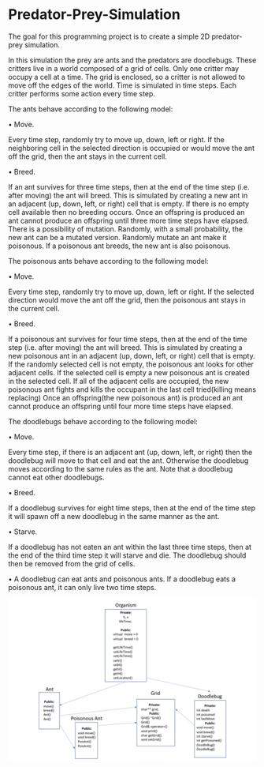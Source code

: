 # Predator-Prey-Simulation

The goal for this programming project is to create a simple 2D predator-prey simulation. 

In this simulation the prey are ants and the predators are doodlebugs. These critters live in a world composed of a grid of cells. Only one critter may occupy a cell at a time. The grid is enclosed, so a critter is not allowed to move off the edges of the world. Time is simulated in time steps. Each critter performs some action every time step.


The ants behave according to the following model:


• Move.

Every time step, randomly try to move up, down, left or right. If the neighboring cell in the selected direction is occupied or would move the ant off the grid, then the ant stays in the current cell.


• Breed.

If an ant survives for three time steps, then at the end of the time step (i.e. after moving) the ant will breed. This is simulated by creating a new ant in an adjacent (up, down, left, or right) cell that is empty. If there is no empty cell available then no breeding occurs. Once an offspring is produced an ant cannot produce an offspring until three more time steps have elapsed. There is a possibility of mutation. Randomly, with a small probability, the new ant can be a mutated version. Randomly mutate an ant make it poisonous. If a poisonous ant breeds, the new ant is also poisonous.


The poisonous ants behave according to the following model:


• Move.

Every time step, randomly try to move up, down, left or right. If the selected direction would move the ant off the grid, then the poisonous ant stays in the current cell.


• Breed.

If a poisonous ant survives for four time steps, then at the end of the time step (i.e. after moving) the ant will breed. This is simulated by creating a new poisonous ant in an adjacent (up, down, left, or right) cell that is empty. If the randomly selected cell is not empty, the poisonous ant looks for other adjacent cells. If the selected cell is empty a new poisonous ant is created in the selected cell. If all of the adjacent cells are occupied, the new poisonous ant fights and kills the occupant in the last cell tried(killing means replacing) Once an offspring(the new poisonous ant) is produced an ant cannot produce an offspring until four more time steps have elapsed.


The doodlebugs behave according to the following model:


• Move. 

Every time step, if there is an adjacent ant (up, down, left, or right) then the doodlebug will move to that cell and eat the ant. Otherwise the doodlebug moves according to the same rules as the ant. Note that a doodlebug cannot eat other doodlebugs.


• Breed.

If a doodlebug survives for eight time steps, then at the end of the time step it will spawn off a new doodlebug in the same manner as the ant.


• Starve.

If a doodlebug has not eaten an ant within the last three time steps, then at the end of the third time step it will starve and die. The doodlebug should then be removed from the grid of cells.

• A doodlebug can eat ants and poisonous ants. If a doodlebug eats a poisonous ant, it can only live two time steps.


<img src = "https://raw.githubusercontent.com/dbasibuyuk/Predator-Prey-Simulation/master/uml.png">
